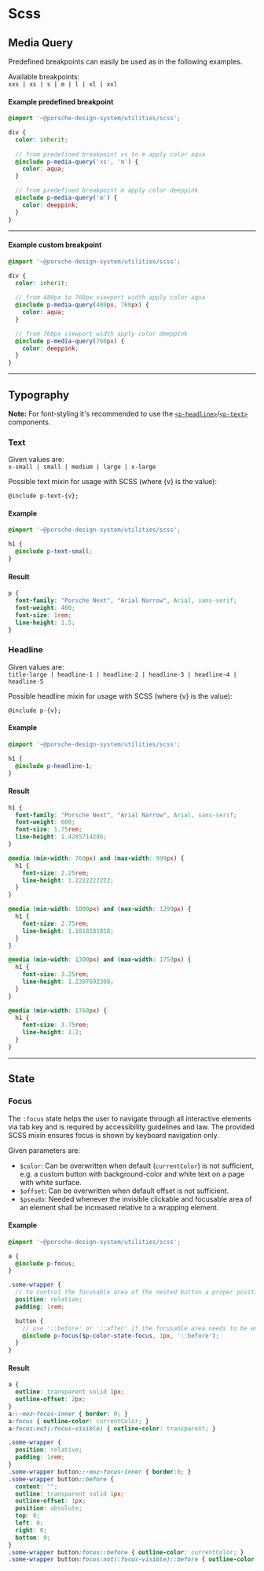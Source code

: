 # Scss

## Media Query
Predefined breakpoints can easily be used as in the following examples.

Available breakpoints:  
`xxs | xs | s | m | l | xl | xxl`

#### Example predefined breakpoint
```scss
@import '~@porsche-design-system/utilities/scss';

div {
  color: inherit;
  
  // from predefined breakpoint xs to m apply color aqua
  @include p-media-query('xs', 'm') {
    color: aqua;
  }

  // from predefined breakpoint m apply color deeppink
  @include p-media-query('m') {
    color: deeppink;
  }
}
```

---

#### Example custom breakpoint
```scss
@import '~@porsche-design-system/utilities/scss';

div {
  color: inherit;
  
  // from 480px to 760px viewport width apply color aqua
  @include p-media-query(480px, 760px) {
    color: aqua;
  }

  // from 760px viewport width apply color deeppink
  @include p-media-query(760px) {
    color: deeppink;
  }
}
```

---

## Typography

**Note:** For font-styling it's recommended to use the [`<p-headline>`](/components/typography#headline)/[`<p-text>`](/components/typography#text) components.

### Text

Given values are:  
`x-small | small | medium | large | x-large`

Possible text mixin for usage with SCSS (where {v} is the value):
```
@include p-text-{v};
```

#### Example
```scss
@import '~@porsche-design-system/utilities/scss';

h1 {
  @include p-text-small;
}
```

#### Result
```css
p {
  font-family: "Porsche Next", "Arial Narrow", Arial, sans-serif;
  font-weight: 400;
  font-size: 1rem;
  line-height: 1.5;
}
```

### Headline

Given values are:  
`title-large | headline-1 | headline-2 | headline-3 | headline-4 | headline-5`

Possible headline mixin for usage with SCSS (where {v} is the value):
```
@include p-{v};
```

#### Example
```scss
@import '~@porsche-design-system/utilities/scss';

h1 {
  @include p-headline-1;
}
```

#### Result
```css
h1 {
  font-family: "Porsche Next", "Arial Narrow", Arial, sans-serif;
  font-weight: 600;
  font-size: 1.75rem;
  line-height: 1.4285714286;
}

@media (min-width: 760px) and (max-width: 999px) {
  h1 {
    font-size: 2.25rem;
    line-height: 1.2222222222;
  }
}

@media (min-width: 1000px) and (max-width: 1299px) {
  h1 {
    font-size: 2.75rem;
    line-height: 1.1818181818;
  }
}

@media (min-width: 1300px) and (max-width: 1759px) {
  h1 {
    font-size: 3.25rem;
    line-height: 1.2307692308;
  }
}

@media (min-width: 1760px) {
  h1 {
    font-size: 3.75rem;
    line-height: 1.2;
  }
}
```

---

## State

### Focus

The `:focus` state helps the user to navigate through all interactive elements via tab key and is required by accessibility guidelines and law. 
The provided SCSS mixin ensures focus is shown by keyboard navigation only.

Given parameters are: 
* `$color`: Can be overwritten when default (`currentColor`) is not sufficient, e.g. a custom button with background-color and white text on a page with white surface.  
* `$offset`: Can be overwritten when default offset is not sufficient.  
* `$pseudo`: Needed whenever the invisible clickable and focusable area of an element shall be increased relative to a wrapping element.

#### Example

```scss
@import '~@porsche-design-system/utilities/scss';

a {
  @include p-focus;
}

.some-wrapper {
  // to control the focusable area of the nested button a proper position needs to be defined
  position: relative;
  padding: 1rem;

  button {
    // use '::before' or '::after' if the focusable area needs to be enlarged relative to a wrapping element
    @include p-focus($p-color-state-focus, 1px, '::before');
  }
}
```

#### Result

```css
a { 
  outline: transparent solid 1px;
  outline-offset: 2px;
}
a::-moz-focus-inner { border: 0; }
a:focus { outline-color: currentColor; }
a:focus:not(:focus-visible) { outline-color: transparent; }

.some-wrapper {
  position: relative;
  padding: 1rem;
}
.some-wrapper button::-moz-focus-inner { border:0; }
.some-wrapper button::before { 
  content: "";
  outline: transparent solid 1px;
  outline-offset: 1px;
  position: absolute;
  top: 0;
  left: 0;
  right: 0;
  bottom: 0;
}
.some-wrapper button:focus::before { outline-color: currentColor; }
.some-wrapper button:focus:not(:focus-visible)::before { outline-color: transparent; }
```
